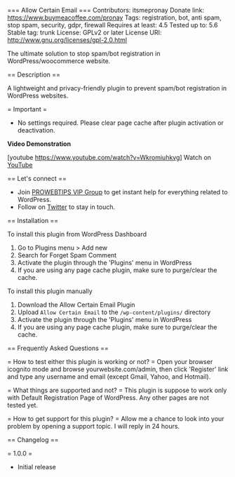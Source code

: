 === Allow Certain Email ===
Contributors: itsmepronay
Donate link: https://www.buymeacoffee.com/pronay
Tags: registration, bot, anti spam, stop spam, security, gdpr, firewall
Requires at least: 4.5
Tested up to: 5.6
Stable tag: trunk
License: GPLv2 or later
License URI: http://www.gnu.org/licenses/gpl-2.0.html

The ultimate solution to stop spam/bot registration in WordPress/woocommerce website.

== Description ==

A lightweight and privacy-friendly plugin to prevent spam/bot registration in WordPress websites.

= Important  =
* No settings required. Please clear page cache after plugin activation or deactivation.


**Video Demonstration**

[youtube https://www.youtube.com/watch?v=Wkromiuhkvg]
Watch on [YouTube](https://www.youtube.com/watch?v=Wkromiuhkvg)

== Let's connect ==

- Join [PROWEBTIPS VIP Group](https://www.facebook.com/groups/prowebtips/) to get instant help for everything related to WordPress.
- Follow on [Twitter](https://twitter.com/prowebtips) to stay in touch.

== Installation ==

To install this plugin from WordPress Dashboard

1. Go to Plugins menu > Add new
1. Search for Forget Spam Comment
1. Activate the plugin through the 'Plugins' menu in WordPress
1. If you are using any page cache plugin, make sure to purge/clear the cache.

To install this plugin manually

1. Download the Allow Certain Email Plugin
1. Upload `Allow Certain Email` to the `/wp-content/plugins/` directory
1. Activate the plugin through the 'Plugins' menu in WordPress
1. If you are using any page cache plugin, make sure to purge/clear the cache.

== Frequently Asked Questions ==

= How to test either this plugin is working or not? =
Open your browser icognito mode and browse yourwebsite.com/admin, then click 'Register' link and type any username and email (except Gmail, Yahoo, and Hotmail).

= What things are supported and not? =
This plugin is suppose to work only with Default Registration Page of WordPress. Any other pages are not tested yet.

= How to get support for this plugin? =
Allow me a chance to look into your problem by opening a support topic. I will reply in 24 hours.

== Changelog ==

= 1.0.0 =
* Initial release
